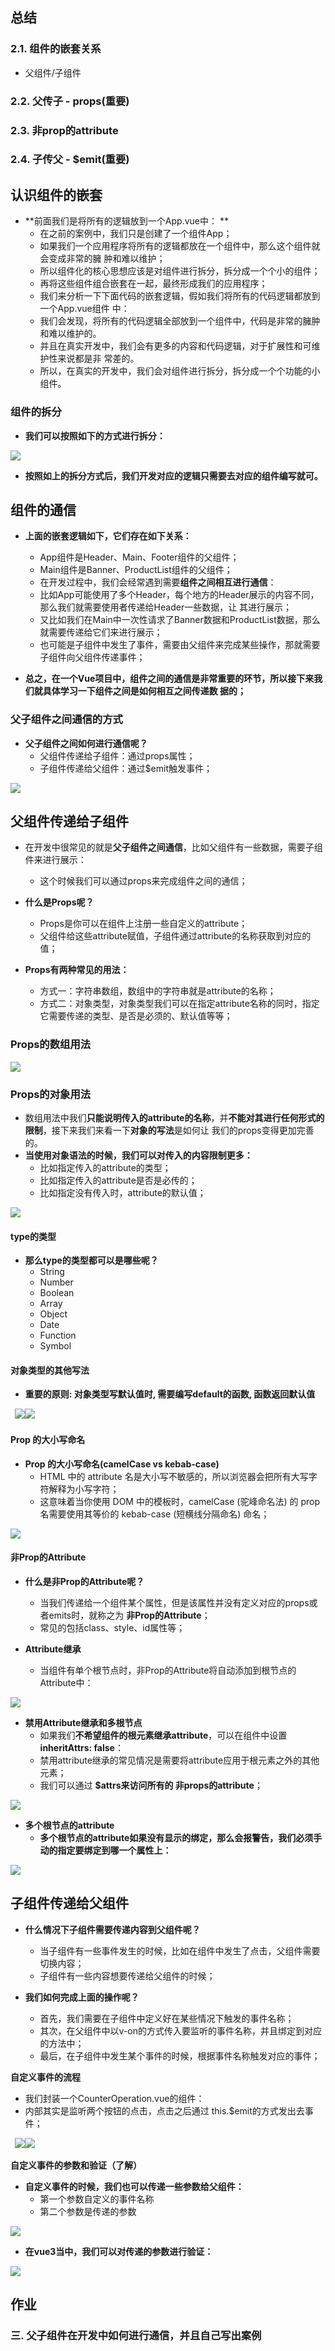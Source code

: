 ## 总结

### 2.1. 组件的嵌套关系

* 父组件/子组件

### 2.2. 父传子 - props(重要)

### 2.3. 非prop的attribute

### 2.4. 子传父 - $emit(重要)



## **认识组件的嵌套**

- **前面我们是将所有的逻辑放到一个App.vue中： **
  - 在之前的案例中，我们只是创建了一个组件App； 
  - 如果我们一个应用程序将所有的逻辑都放在一个组件中，那么这个组件就会变成非常的臃 肿和难以维护； 
  - 所以组件化的核心思想应该是对组件进行拆分，拆分成一个个小的组件； 
  - 再将这些组件组合嵌套在一起，最终形成我们的应用程序； 
  - 我们来分析一下下面代码的嵌套逻辑，假如我们将所有的代码逻辑都放到一个App.vue组件 中： 
  - 我们会发现，将所有的代码逻辑全部放到一个组件中，代码是非常的臃肿和难以维护的。 
  - 并且在真实开发中，我们会有更多的内容和代码逻辑，对于扩展性和可维护性来说都是非 常差的。 
  - 所以，在真实的开发中，我们会对组件进行拆分，拆分成一个个功能的小组件。 


### **组件的拆分**

- **我们可以按照如下的方式进行拆分：**

![](./image/Aspose.Words.35f8f2d0-3ed0-49c1-8d1d-5b0224d5fcbd.013.png)

- **按照如上的拆分方式后，我们开发对应的逻辑只需要去对应的组件编写就可。**

## **组件的通信**

- **上面的嵌套逻辑如下，它们存在如下关系：**
  - App组件是Header、Main、Footer组件的父组件；
  - Main组件是Banner、ProductList组件的父组件；
  - 在开发过程中，我们会经常遇到需要**组件之间相互进行通信**：
  - 比如App可能使用了多个Header，每个地方的Header展示的内容不同，那么我们就需要使用者传递给Header一些数据，让 其进行展示；
  - 又比如我们在Main中一次性请求了Banner数据和ProductList数据，那么就需要传递给它们来进行展示；
  - 也可能是子组件中发生了事件，需要由父组件来完成某些操作，那就需要子组件向父组件传递事件；

- **总之，在一个Vue项目中，组件之间的通信是非常重要的环节，所以接下来我们就具体学习一下组件之间是如何相互之间传递数 据的；**

### **父子组件之间通信的方式**

- **父子组件之间如何进行通信呢？**
  - 父组件传递给子组件：通过props属性；
  - 子组件传递给父组件：通过$emit触发事件；


![](./image/Aspose.Words.35f8f2d0-3ed0-49c1-8d1d-5b0224d5fcbd.014.png)

## **父组件传递给子组件**

- 在开发中很常见的就是**父子组件之间通信**，比如父组件有一些数据，需要子组件来进行展示：
  - 这个时候我们可以通过props来完成组件之间的通信；
- **什么是Props呢？**
  - Props是你可以在组件上注册一些自定义的attribute；
  - 父组件给这些attribute赋值，子组件通过attribute的名称获取到对应的值；

- **Props有两种常见的用法：**
  - 方式一：字符串数组，数组中的字符串就是attribute的名称；
  - 方式二：对象类型，对象类型我们可以在指定attribute名称的同时，指定它需要传递的类型、是否是必须的、默认值等等；


### **Props的数组用法**

![](./image/Aspose.Words.35f8f2d0-3ed0-49c1-8d1d-5b0224d5fcbd.015.jpeg)

### **Props的对象用法**

- 数组用法中我们**只能说明传入的attribute的名称**，并**不能对其进行任何形式的限制**，接下来我们来看一下**对象的写法**是如何让 我们的props变得更加完善的。
- **当使用对象语法的时候，我们可以对传入的内容限制更多：**
  - 比如指定传入的attribute的类型；
  - 比如指定传入的attribute是否是必传的；
  - 比如指定没有传入时，attribute的默认值；


![](./image/Aspose.Words.35f8f2d0-3ed0-49c1-8d1d-5b0224d5fcbd.016.png)

#### **type的类型**

- **那么type的类型都可以是哪些呢？**
  - String
  - Number
  - Boolean
  - Array
  - Object
  - Date
  - Function
  - Symbol


#### **对象类型的其他写法**

- **重要的原则: 对象类型写默认值时, 需要编写default的函数, 函数返回默认值**

` `![](./image/Aspose.Words.35f8f2d0-3ed0-49c1-8d1d-5b0224d5fcbd.017.jpeg)![](./image/Aspose.Words.35f8f2d0-3ed0-49c1-8d1d-5b0224d5fcbd.018.jpeg)

#### **Prop 的大小写命名**

- **Prop 的大小写命名(camelCase vs kebab-case)**
  - HTML 中的 attribute 名是大小写不敏感的，所以浏览器会把所有大写字符解释为小写字符；
  - 这意味着当你使用 DOM 中的模板时，camelCase (驼峰命名法) 的 prop 名需要使用其等价的 kebab-case (短横线分隔命名) 命名；


![](./image/Aspose.Words.35f8f2d0-3ed0-49c1-8d1d-5b0224d5fcbd.019.png)

#### **非Prop的Attribute**

- **什么是非Prop的Attribute呢？**
  - 当我们传递给一个组件某个属性，但是该属性并没有定义对应的props或者emits时，就称之为 **非Prop的Attribute**；
  - 常见的包括class、style、id属性等；

- **Attribute继承**
  - 当组件有单个根节点时，非Prop的Attribute将自动添加到根节点的Attribute中：


![](./image/Aspose.Words.35f8f2d0-3ed0-49c1-8d1d-5b0224d5fcbd.020.jpeg)

- **禁用Attribute继承和多根节点**
  - 如果我们**不希望组件的根元素继承attribute**，可以在组件中设置 **inheritAttrs: false**：
  - 禁用attribute继承的常见情况是需要将attribute应用于根元素之外的其他元素；
  - 我们可以通过 **$attrs来访问所有的 非props的attribute**；

![](./image/Aspose.Words.35f8f2d0-3ed0-49c1-8d1d-5b0224d5fcbd.021.png)

- **多个根节点的attribute**
  - **多个根节点的attribute如果没有显示的绑定，那么会报警告，我们必须手动的指定要绑定到哪一个属性上：**


![](./image/Aspose.Words.35f8f2d0-3ed0-49c1-8d1d-5b0224d5fcbd.022.png)

## **子组件传递给父组件**

- **什么情况下子组件需要传递内容到父组件呢？**
  - 当子组件有一些事件发生的时候，比如在组件中发生了点击，父组件需要切换内容；
  - 子组件有一些内容想要传递给父组件的时候；

- **我们如何完成上面的操作呢？**
  - 首先，我们需要在子组件中定义好在某些情况下触发的事件名称；
  - 其次，在父组件中以v-on的方式传入要监听的事件名称，并且绑定到对应的方法中；
  - 最后，在子组件中发生某个事件的时候，根据事件名称触发对应的事件；


**自定义事件的流程**

- 我们封装一个CounterOperation.vue的组件：
- 内部其实是监听两个按钮的点击，点击之后通过 this.$emit的方式发出去事件；

` `![](./image/Aspose.Words.35f8f2d0-3ed0-49c1-8d1d-5b0224d5fcbd.023.jpeg)![](./image/Aspose.Words.35f8f2d0-3ed0-49c1-8d1d-5b0224d5fcbd.024.jpeg)


**自定义事件的参数和验证（了解）**

- **自定义事件的时候，我们也可以传递一些参数给父组件：**
  - 第一个参数自定义的事件名称
  - 第二个参数是传递的参数


![](./image/Aspose.Words.35f8f2d0-3ed0-49c1-8d1d-5b0224d5fcbd.025.png)

- **在vue3当中，我们可以对传递的参数进行验证：**

![](./image/Aspose.Words.35f8f2d0-3ed0-49c1-8d1d-5b0224d5fcbd.026.png)



## 作业

### 三. 父子组件在开发中如何进行通信，并且自己写出案例

